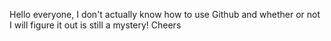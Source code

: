 Hello everyone, I don't actually know how to use Github and whether or not I will figure it out is still a mystery! Cheers
